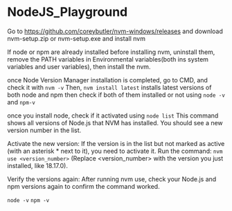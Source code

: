 # NodeJS_Playground

Go to https://github.com/coreybutler/nvm-windows/releases and download nvm-setup.zip or nvm-setup.exe and install nvm

If node or npm are already installed before installing nvm, uninstall them, remove the PATH variables in Environmental variables(both ins system variables and user variables), then install the nvm.

once Node Version Manager installation is completed, go to CMD, and check it with `nvm -v`
Then,
`nvm install latest` installs latest versions of both node and npm
then check if both of them installed or not using `node -v` and `npm-v`

once you install node, check if it activated using `node list`
This command shows all versions of Node.js that NVM has installed. You should see a new version number in the list.

Activate the new version: If the version is in the list but not marked as active (with an asterisk \* next to it), you need to activate it. Run the command:
`nvm use <version_number>`
(Replace <version_number> with the version you just installed, like 18.17.0).

Verify the versions again: After running nvm use, check your Node.js and npm versions again to confirm the command worked.

`node -v`
`npm -v`
